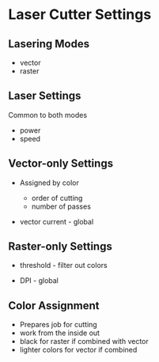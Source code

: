 # Laser Cutter Settings


## Lasering Modes
* vector
* raster


## Laser Settings
Common to both modes

* power
* speed


## Vector-only Settings
* Assigned by color
  * order of cutting
  * number of passes

* vector current - global


## Raster-only Settings
* threshold - filter out colors

* DPI - global


## Color Assignment
* Prepares job for cutting
* work from the inside out
* black for raster if combined with vector
* lighter colors for vector if combined

